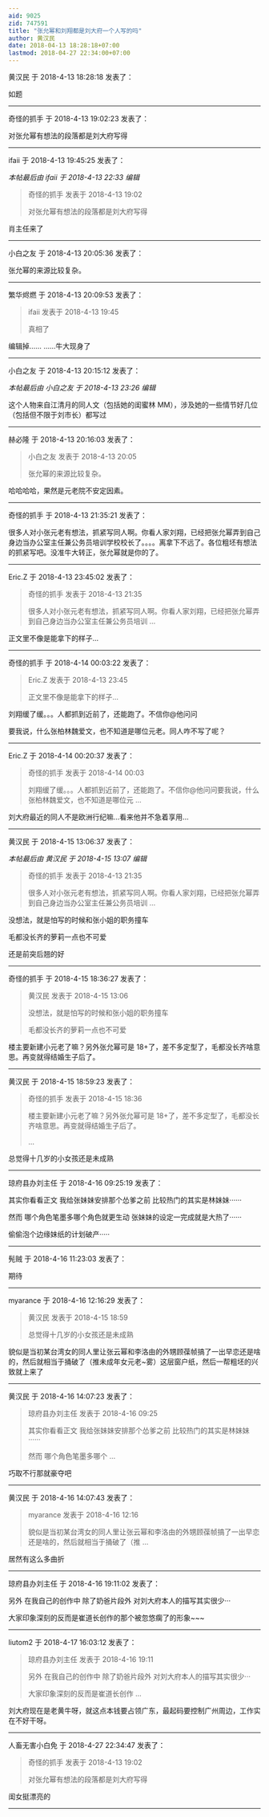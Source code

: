 ```yaml
---
aid: 9025
zid: 747591
title: "张允幂和刘翔都是刘大府一个人写的吗"
author: 黄汉民
date: 2018-04-13 18:28:18+07:00
lastmod: 2018-04-27 22:34:00+07:00
---
```


黄汉民 于 2018-4-13 18:28:18 发表了：

如题

---

奇怪的抓手 于 2018-4-13 19:02:23 发表了：

对张允幂有想法的段落都是刘大府写得

---

ifaii 于 2018-4-13 19:45:25 发表了：

_本帖最后由 ifaii 于 2018-4-13 22:33 编辑_

> 奇怪的抓手 发表于 2018-4-13 19:02
>
> 对张允幂有想法的段落都是刘大府写得

肖主任来了

---

小白之友 于 2018-4-13 20:05:36 发表了：

张允幂的来源比较复杂。

---

繁华烬燃 于 2018-4-13 20:09:53 发表了：

> ifaii 发表于 2018-4-13 19:45
>
> 真相了

编辑掉……
……牛大现身了

---

小白之友 于 2018-4-13 20:15:12 发表了：

_本帖最后由 小白之友 于 2018-4-13 23:26 编辑_

这个人物来自江清月的同人文（包括她的闺蜜林 MM），涉及她的一些情节好几位（包括但不限于刘市长）都写过

---

赫必隆 于 2018-4-13 20:16:03 发表了：

> 小白之友 发表于 2018-4-13 20:05
>
> 张允幂的来源比较复杂。

哈哈哈哈，果然是元老院不安定因素。

---

奇怪的抓手 于 2018-4-13 21:35:21 发表了：

很多人对小张元老有想法，抓紧写同人啊。你看人家刘翔，已经把张允幂弄到自己身边当办公室主任兼公务员培训学校校长了。。。。离拿下不远了。各位粗坯有想法的抓紧写吧。没准牛大转正，张允幂就是你的了。

---

Eric.Z 于 2018-4-13 23:45:02 发表了：

> 奇怪的抓手 发表于 2018-4-13 21:35
>
> 很多人对小张元老有想法，抓紧写同人啊。你看人家刘翔，已经把张允幂弄到自己身边当办公室主任兼公务员培训 ...

正文里不像是能拿下的样子...

---

奇怪的抓手 于 2018-4-14 00:03:22 发表了：

> Eric.Z 发表于 2018-4-13 23:45
>
> 正文里不像是能拿下的样子...

刘翔缓了缓。。。人都抓到近前了，还能跑了。不信你@他问问

要我说，什么张柏林魏爱文，也不知道是哪位元老。同人咋不写了呢？

---

Eric.Z 于 2018-4-14 00:20:37 发表了：

> 奇怪的抓手 发表于 2018-4-14 00:03
>
> 刘翔缓了缓。。。人都抓到近前了，还能跑了。不信你@他问问要我说，什么张柏林魏爱文，也不知道是哪位元 ...

刘大府最近的同人不是欧洲行纪嘛...看来他并不急着享用...

---

黄汉民 于 2018-4-15 13:06:37 发表了：

_本帖最后由 黄汉民 于 2018-4-15 13:07 编辑_

> 奇怪的抓手 发表于 2018-4-13 21:35
>
> 很多人对小张元老有想法，抓紧写同人啊。你看人家刘翔，已经把张允幂弄到自己身边当办公室主任兼公务员培训 ...

没想法，就是怕写的时候和张小姐的职务撞车

毛都没长齐的萝莉一点也不可爱

还是前突后翘的好

---

奇怪的抓手 于 2018-4-15 18:36:27 发表了：

> 黄汉民 发表于 2018-4-15 13:06
>
> 没想法，就是怕写的时候和张小姐的职务撞车
>
> 毛都没长齐的萝莉一点也不可爱

楼主要新建小元老了嘛？另外张允幂可是 18+了，差不多定型了，毛都没长齐啥意思。再变就得结婚生子后了。

---

黄汉民 于 2018-4-15 18:59:23 发表了：

> 奇怪的抓手 发表于 2018-4-15 18:36
>
> 楼主要新建小元老了嘛？另外张允幂可是 18+了，差不多定型了，毛都没长齐啥意思。再变就得结婚生子后了。
>
> ...

总觉得十几岁的小女孩还是未成熟

---

琼府县办刘主任 于 2018-4-16 09:25:19 发表了：

其实你看看正文 我给张妹妹安排那个怂爹之前 比较热门的其实是林妹妹······

然而 哪个角色笔墨多哪个角色就更生动 张妹妹的设定一完成就是大热了······

偷偷泡个边缘妹纸的计划破产·····

---

髡贼 于 2018-4-16 11:23:03 发表了：

期待

---

myarance 于 2018-4-16 12:16:29 发表了：

> 黄汉民 发表于 2018-4-15 18:59
>
> 总觉得十几岁的小女孩还是未成熟

貌似是当初某台湾女的同人里让张云幂和李洛由的外甥顾葆帧搞了一出早恋还是啥的，然后就相当于捅破了（推未成年女元老~雾）这层窗户纸，然后一帮粗坯的兴致就上来了

---

黄汉民 于 2018-4-16 14:07:23 发表了：

> 琼府县办刘主任 发表于 2018-4-16 09:25
>
> 其实你看看正文 我给张妹妹安排那个怂爹之前 比较热门的其实是林妹妹······
>
> 然而 哪个角色笔墨多哪个 ...

巧取不行那就豪夺吧

---

黄汉民 于 2018-4-16 14:07:43 发表了：

> myarance 发表于 2018-4-16 12:16
>
> 貌似是当初某台湾女的同人里让张云幂和李洛由的外甥顾葆帧搞了一出早恋还是啥的，然后就相当于捅破了（推 ...

居然有这么多曲折

---

琼府县办刘主任 于 2018-4-16 19:11:02 发表了：

另外 在我自己的创作中 除了奶爸片段外 对刘大府本人的描写其实很少···

大家印象深刻的反而是崔道长创作的那个被忽悠瘸了的形象~~~

---

liutom2 于 2018-4-17 16:03:12 发表了：

> 琼府县办刘主任 发表于 2018-4-16 19:11
>
> 另外 在我自己的创作中 除了奶爸片段外 对刘大府本人的描写其实很少···
>
> 大家印象深刻的反而是崔道长创作 ...

刘大府现在是老黄牛呀，就这点本钱要占领广东，最起码要控制广州周边，工作实在不好干呀。

---

人畜无害小白免 于 2018-4-27 22:34:47 发表了：

> 奇怪的抓手 发表于 2018-4-13 19:02
>
> 对张允幂有想法的段落都是刘大府写得

闺女挺漂亮的

---
